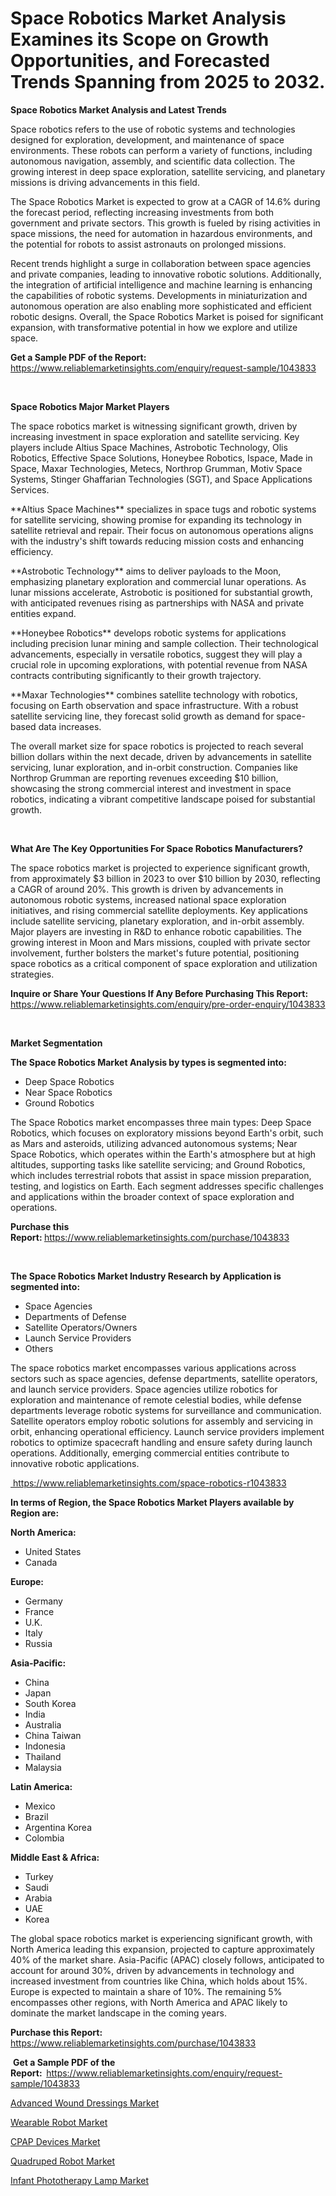 <p><h1>Space Robotics Market Analysis Examines its Scope on Growth Opportunities, and Forecasted Trends Spanning from 2025 to 2032.</h1></p><p><strong>Space Robotics Market Analysis and Latest Trends</strong></p>
<p><p>Space robotics refers to the use of robotic systems and technologies designed for exploration, development, and maintenance of space environments. These robots can perform a variety of functions, including autonomous navigation, assembly, and scientific data collection. The growing interest in deep space exploration, satellite servicing, and planetary missions is driving advancements in this field.</p><p>The Space Robotics Market is expected to grow at a CAGR of 14.6% during the forecast period, reflecting increasing investments from both government and private sectors. This growth is fueled by rising activities in space missions, the need for automation in hazardous environments, and the potential for robots to assist astronauts on prolonged missions. </p><p>Recent trends highlight a surge in collaboration between space agencies and private companies, leading to innovative robotic solutions. Additionally, the integration of artificial intelligence and machine learning is enhancing the capabilities of robotic systems. Developments in miniaturization and autonomous operation are also enabling more sophisticated and efficient robotic designs. Overall, the Space Robotics Market is poised for significant expansion, with transformative potential in how we explore and utilize space.</p></p>
<p><strong>Get a Sample PDF of the Report:&nbsp;</strong> <a href="https://www.reliablemarketinsights.com/enquiry/request-sample/1043833?utm_campaign=2609&utm_medium=2&utm_source=Github&utm_content=ia&utm_term=08042025&utm_id=space-robotics">https://www.reliablemarketinsights.com/enquiry/request-sample/1043833</a></p>
<p>&nbsp;</p>
<p><strong>Space Robotics Major Market Players</strong></p>
<p><p>The space robotics market is witnessing significant growth, driven by increasing investment in space exploration and satellite servicing. Key players include Altius Space Machines, Astrobotic Technology, Olis Robotics, Effective Space Solutions, Honeybee Robotics, Ispace, Made in Space, Maxar Technologies, Metecs, Northrop Grumman, Motiv Space Systems, Stinger Ghaffarian Technologies (SGT), and Space Applications Services.</p><p>**Altius Space Machines** specializes in space tugs and robotic systems for satellite servicing, showing promise for expanding its technology in satellite retrieval and repair. Their focus on autonomous operations aligns with the industry's shift towards reducing mission costs and enhancing efficiency.</p><p>**Astrobotic Technology** aims to deliver payloads to the Moon, emphasizing planetary exploration and commercial lunar operations. As lunar missions accelerate, Astrobotic is positioned for substantial growth, with anticipated revenues rising as partnerships with NASA and private entities expand.</p><p>**Honeybee Robotics** develops robotic systems for applications including precision lunar mining and sample collection. Their technological advancements, especially in versatile robotics, suggest they will play a crucial role in upcoming explorations, with potential revenue from NASA contracts contributing significantly to their growth trajectory.</p><p>**Maxar Technologies** combines satellite technology with robotics, focusing on Earth observation and space infrastructure. With a robust satellite servicing line, they forecast solid growth as demand for space-based data increases.</p><p>The overall market size for space robotics is projected to reach several billion dollars within the next decade, driven by advancements in satellite servicing, lunar exploration, and in-orbit construction. Companies like Northrop Grumman are reporting revenues exceeding $10 billion, showcasing the strong commercial interest and investment in space robotics, indicating a vibrant competitive landscape poised for substantial growth.</p></p>
<p>&nbsp;</p>
<p><strong>What Are The Key Opportunities For Space Robotics Manufacturers?</strong></p>
<p><p>The space robotics market is projected to experience significant growth, from approximately $3 billion in 2023 to over $10 billion by 2030, reflecting a CAGR of around 20%. This growth is driven by advancements in autonomous robotic systems, increased national space exploration initiatives, and rising commercial satellite deployments. Key applications include satellite servicing, planetary exploration, and in-orbit assembly. Major players are investing in R&D to enhance robotic capabilities. The growing interest in Moon and Mars missions, coupled with private sector involvement, further bolsters the market's future potential, positioning space robotics as a critical component of space exploration and utilization strategies.</p></p>
<p><strong>Inquire or Share Your Questions If Any Before Purchasing This Report:</strong> <a href="https://www.reliablemarketinsights.com/enquiry/pre-order-enquiry/1043833?utm_campaign=2609&utm_medium=2&utm_source=Github&utm_content=ia&utm_term=08042025&utm_id=space-robotics">https://www.reliablemarketinsights.com/enquiry/pre-order-enquiry/1043833</a></p>
<p>&nbsp;</p>
<p><strong>Market Segmentation</strong></p>
<p><strong>The Space Robotics Market Analysis by types is segmented into:</strong></p>
<p><ul><li>Deep Space Robotics</li><li>Near Space Robotics</li><li>Ground Robotics</li></ul></p>
<p><p>The Space Robotics market encompasses three main types: Deep Space Robotics, which focuses on exploratory missions beyond Earth's orbit, such as Mars and asteroids, utilizing advanced autonomous systems; Near Space Robotics, which operates within the Earth's atmosphere but at high altitudes, supporting tasks like satellite servicing; and Ground Robotics, which includes terrestrial robots that assist in space mission preparation, testing, and logistics on Earth. Each segment addresses specific challenges and applications within the broader context of space exploration and operations.</p></p>
<p><strong>Purchase this Report:&nbsp;</strong><a href="https://www.reliablemarketinsights.com/purchase/1043833?utm_campaign=2609&utm_medium=2&utm_source=Github&utm_content=ia&utm_term=08042025&utm_id=space-robotics">https://www.reliablemarketinsights.com/purchase/1043833</a></p>
<p>&nbsp;</p>
<p><strong>The Space Robotics Market Industry Research by Application is segmented into:</strong></p>
<p><ul><li>Space Agencies</li><li>Departments of Defense</li><li>Satellite Operators/Owners</li><li>Launch Service Providers</li><li>Others</li></ul></p>
<p><p>The space robotics market encompasses various applications across sectors such as space agencies, defense departments, satellite operators, and launch service providers. Space agencies utilize robotics for exploration and maintenance of remote celestial bodies, while defense departments leverage robotic systems for surveillance and communication. Satellite operators employ robotic solutions for assembly and servicing in orbit, enhancing operational efficiency. Launch service providers implement robotics to optimize spacecraft handling and ensure safety during launch operations. Additionally, emerging commercial entities contribute to innovative robotic applications.</p></p>
<p><a href="https://www.reliablemarketinsights.com/space-robotics-r1043833?utm_campaign=2609&utm_medium=2&utm_source=Github&utm_content=ia&utm_term=08042025&utm_id=space-robotics">&nbsp;https://www.reliablemarketinsights.com/space-robotics-r1043833</a></p>
<p><strong>In terms of Region, the Space Robotics Market Players available by Region are:</strong></p>
<p>
    <p> <strong> North America: </strong>
        <ul>
            <li>United States</li>
            <li>Canada</li>
        </ul>
        </p> 
    <p> <strong> Europe: </strong>
        <ul>
            <li>Germany</li>
            <li>France</li>
            <li>U.K.</li>
            <li>Italy</li>
            <li>Russia</li>
        </ul>
        </p> 
    <p> <strong> Asia-Pacific: </strong>
        <ul>
            <li>China</li>
            <li>Japan</li>
            <li>South Korea</li>
            <li>India</li>
            <li>Australia</li>
            <li>China Taiwan</li>
            <li>Indonesia</li>
            <li>Thailand</li>
            <li>Malaysia</li>
        </ul>
        </p> 
    <p> <strong> Latin America: </strong>
        <ul>
            <li>Mexico</li>
            <li>Brazil</li>
            <li>Argentina Korea</li>
            <li>Colombia</li>
        </ul>
        </p> 
    <p> <strong> Middle East & Africa: </strong>
        <ul>
            <li>Turkey</li>
            <li>Saudi</li>
            <li>Arabia</li>
            <li>UAE</li>
            <li>Korea</li>
        </ul>
    </p>
    </p>
<p><p>The global space robotics market is experiencing significant growth, with North America leading this expansion, projected to capture approximately 40% of the market share. Asia-Pacific (APAC) closely follows, anticipated to account for around 30%, driven by advancements in technology and increased investment from countries like China, which holds about 15%. Europe is expected to maintain a share of 10%. The remaining 5% encompasses other regions, with North America and APAC likely to dominate the market landscape in the coming years.</p></p>
<p><strong>Purchase this Report: </strong><a href="https://www.reliablemarketinsights.com/purchase/1043833?utm_campaign=2609&utm_medium=2&utm_source=Github&utm_content=ia&utm_term=08042025&utm_id=space-robotics">https://www.reliablemarketinsights.com/purchase/1043833</a></p>
<p>&nbsp;<strong>Get a Sample PDF of the Report:&nbsp;&nbsp;</strong><a href="https://www.reliablemarketinsights.com/enquiry/request-sample/1043833?utm_campaign=2609&utm_medium=2&utm_source=Github&utm_content=ia&utm_term=08042025&utm_id=space-robotics">https://www.reliablemarketinsights.com/enquiry/request-sample/1043833</a></p>
<p><strong></strong></p>
<p><p><a href="https://www.linkedin.com/pulse/advanced-wound-dressings-market-trends-strategic-insights-ybj1c?utm_campaign=2609&utm_medium=2&utm_source=Github&utm_content=ia&utm_term=08042025&utm_id=space-robotics">Advanced Wound Dressings Market</a></p><p><a href="https://github.com/GenaGaines34/Market-Research-Report-List-2/blob/main/wearable-robot-market.md?utm_campaign=2609&utm_medium=2&utm_source=Github&utm_content=ia&utm_term=08042025&utm_id=space-robotics">Wearable Robot Market</a></p><p><a href="https://www.linkedin.com/pulse/cpap-devices-market-expected-grow-impressive-cagr-75-from-okbqc?utm_campaign=2609&utm_medium=2&utm_source=Github&utm_content=ia&utm_term=08042025&utm_id=space-robotics">CPAP Devices Market</a></p><p><a href="https://github.com/edacruz6/Market-Research-Report-List-1/blob/main/quadruped-robot-market.md?utm_campaign=2609&utm_medium=2&utm_source=Github&utm_content=ia&utm_term=08042025&utm_id=space-robotics">Quadruped Robot Market</a></p><p><a href="https://www.linkedin.com/pulse/infant-phototherapy-lamp-market-overview-global-trends-e3okc?utm_campaign=2609&utm_medium=2&utm_source=Github&utm_content=ia&utm_term=08042025&utm_id=space-robotics">Infant Phototherapy Lamp Market</a></p></p>